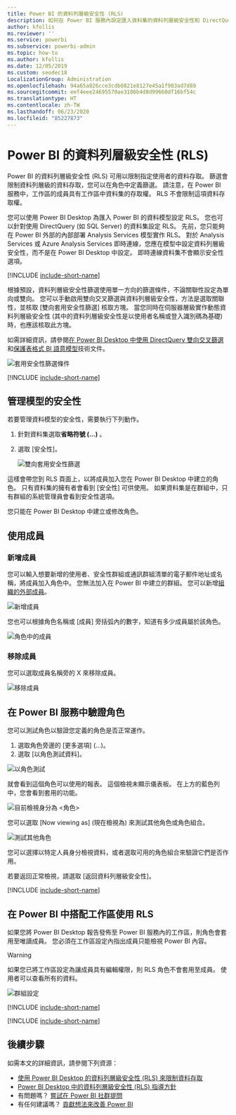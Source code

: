 ```yaml
---
title: Power BI 的資料列層級安全性 (RLS)
description: 如何在 Power BI 服務內設定匯入資料集的資料列層級安全性和 DirectQuery。
author: kfollis
ms.reviewer: ''
ms.service: powerbi
ms.subservice: powerbi-admin
ms.topic: how-to
ms.author: kfollis
ms.date: 12/05/2019
ms.custom: seodec18
LocalizationGroup: Administration
ms.openlocfilehash: 94a65a826cce3cdb0821e8127e45a1f983ad7d89
ms.sourcegitcommit: eef4eee24695570ae3186b4d8d99660df16bf54c
ms.translationtype: HT
ms.contentlocale: zh-TW
ms.lasthandoff: 06/23/2020
ms.locfileid: "85227873"
---
```

# <a name="row-level-security-rls-with-power-bi"></a>Power BI 的資料列層級安全性 (RLS)

Power BI 的資料列層級安全性 (RLS) 可用以限制指定使用者的資料存取。 篩選會限制資料列層級的資料存取，您可以在角色中定義篩選。 請注意，在 Power BI 服務中，工作區的成員具有工作區中資料集的存取權。 RLS 不會限制這項資料存取權。

您可以使用 Power BI Desktop 為匯入 Power BI 的資料模型設定 RLS。 您也可以針對使用 DirectQuery (如 SQL Server) 的資料集設定 RLS。 先前，您只能夠在 Power BI 外部的內部部署 Analysis Services 模型實作 RLS。 對於 Analysis Services 或 Azure Analysis Services 即時連線，您應在模型中設定資料列層級安全性，而不是在 Power BI Desktop 中設定。 即時連線資料集不會顯示安全性選項。

[!INCLUDE [include-short-name](../includes/rls-desktop-define-roles.md)]

根據預設，資料列層級安全性篩選使用單一方向的篩選條件，不論關聯性設定為單向或雙向。 您可以手動啟用雙向交叉篩選與資料列層級安全性，方法是選取關聯性，並核取 [雙向套用安全性篩選] 核取方塊。 當您同時在伺服器層級實作動態資料列層級安全性 (其中的資料列層級安全性是以使用者名稱或登入識別碼為基礎) 時，也應該核取此方塊。

如需詳細資訊，請參閱[在 Power BI Desktop 中使用 DirectQuery 雙向交叉篩選](../transform-model/desktop-bidirectional-filtering.md)和[保護表格式 BI 語意模型](https://download.microsoft.com/download/D/2/0/D20E1C5F-72EA-4505-9F26-FEF9550EFD44/Securing%20the%20Tabular%20BI%20Semantic%20Model.docx)技術文件。

![套用安全性篩選條件](media/service-admin-rls/rls-apply-security-filter.png)


[!INCLUDE [include-short-name](../includes/rls-desktop-view-as-roles.md)]

## <a name="manage-security-on-your-model"></a>管理模型的安全性

若要管理資料模型的安全性，需要執行下列動作。

1. 針對資料集選取**省略符號 (...)** 。
2. 選取 [安全性]。
   
   ![雙向套用安全性篩選](media/service-admin-rls/rls-security.png)

這樣會帶您到 RLS 頁面上，以將成員加入您在 Power BI Desktop 中建立的角色。 只有資料集的擁有者會看到 [安全性] 可供使用。 如果資料集是在群組中，只有群組的系統管理員會看到安全性選項。 

您只能在 Power BI Desktop 中建立或修改角色。

## <a name="working-with-members"></a>使用成員

### <a name="add-members"></a>新增成員

您可以輸入想要新增的使用者、安全性群組或通訊群組清單的電子郵件地址或名稱，將成員加入角色中。 您無法加入在 Power BI 中建立的群組。 您可以新增[組織的外部成員](../guidance/whitepaper-azure-b2b-power-bi.md#data-security-for-external-partners)。

![新增成員](media/service-admin-rls/rls-add-member.png)

您也可以根據角色名稱或 [成員] 旁括弧內的數字，知道有多少成員屬於該角色。

![角色中的成員](media/service-admin-rls/rls-member-count.png)

### <a name="remove-members"></a>移除成員

您可以選取成員名稱旁的 X 來移除成員。 

![移除成員](media/service-admin-rls/rls-remove-member.png)

## <a name="validating-the-role-within-the-power-bi-service"></a>在 Power BI 服務中驗證角色

您可以測試角色以驗證您定義的角色是否正常運作。 

1. 選取角色旁邊的 [更多選項] (...)。
2. 選取 [以角色測試資料]。

![以角色測試](media/service-admin-rls/rls-test-role.png)

就會看到這個角色可以使用的報表。 這個檢視未顯示儀表板。 在上方的藍色列中，您會看到套用的功能。

![目前檢視身分為 <角色>](media/service-admin-rls/rls-test-role2.png)

您可以選取 \[Now viewing as] \(現在檢視為) 來測試其他角色或角色組合。

![測試其他角色](media/service-admin-rls/rls-test-role3.png)

您可以選擇以特定人員身分檢視資料，或者選取可用的角色組合來驗證它們是否作用。 

若要返回正常檢視，請選取 [返回資料列層級安全性]。

[!INCLUDE [include-short-name](../includes/rls-usernames.md)]

## <a name="using-rls-with-workspaces-in-power-bi"></a>在 Power BI 中搭配工作區使用 RLS

如果您將 Power BI Desktop 報告發佈至 Power BI 服務內的工作區，則角色會套用至唯讀成員。 您必須在工作區設定內指出成員只能檢視 Power BI 內容。

> [!WARNING]
> 如果您已將工作區設定為讓成員具有編輯權限，則 RLS 角色不會套用至成員。 使用者可以查看所有的資料。

![群組設定](media/service-admin-rls/rls-group-settings.png)

[!INCLUDE [include-short-name](../includes/rls-limitations.md)]

[!INCLUDE [include-short-name](../includes/rls-faq.md)]

## <a name="next-steps"></a>後續步驟

如需本文的詳細資訊，請參閱下列資源：

- [使用 Power BI Desktop 的資料列層級安全性 (RLS) 來限制資料存取](../create-reports/desktop-rls.md)
- [Power BI Desktop 中的資料列層級安全性 (RLS) 指導方針](../guidance/rls-guidance.md)
- 有問題嗎？ [嘗試在 Power BI 社群提問](https://community.powerbi.com/)
- 有任何建議嗎？ [貢獻想法來改善 Power BI](https://ideas.powerbi.com/)
